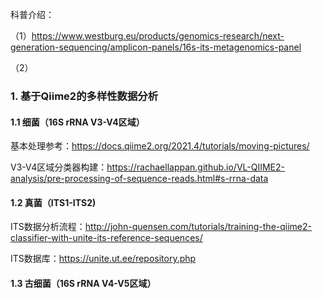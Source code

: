 科普介绍：

（1）https://www.westburg.eu/products/genomics-research/next-generation-sequencing/amplicon-panels/16s-its-metagenomics-panel

（2）

### 1. 基于Qiime2的多样性数据分析

#### 1.1 细菌（16S rRNA V3-V4区域）

基本处理参考：https://docs.qiime2.org/2021.4/tutorials/moving-pictures/

V3-V4区域分类器构建：https://rachaellappan.github.io/VL-QIIME2-analysis/pre-processing-of-sequence-reads.html#s-rrna-data

#### 1.2 真菌（ITS1-ITS2)

ITS数据分析流程：http://john-quensen.com/tutorials/training-the-qiime2-classifier-with-unite-its-reference-sequences/

ITS数据库：https://unite.ut.ee/repository.php

#### 1.3 古细菌（16S rRNA V4-V5区域）
